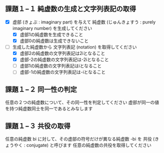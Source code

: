 ﻿## 課題１−１ 純虚数の生成と文字列表記の取得

- [x] 虚部 (きょぶ : imaginary part) を与えて 純虚数 (じゅんきょすう : purely imaginary number) を生成してください 
  - [x] 虚部1の純虚数を生成できること
  - [x] 虚部0の純虚数は生成できないこと
  
- [ ] 生成した純虚数から 文字列表記 (notation) を取得してください
  - [x] 虚部2の純虚数の文字列表記は2iとなること
  - [x] 虚部-2の純虚数の文字列表記は-2iとなること
  - [ ] 虚部1の純虚数の文字列表記はiとなること
  - [ ] 虚部-1の純虚数の文字列表記は-iとなること

## 課題１−２ 同一性の判定

任意の２つの純虚数について、その同一性を判定してください
虚部が同一の値を持つ純虚数同士を同一であるとみなします


## 課題１−３ 共役の取得

任意の純虚数 bi に対して、その虚部の符号だけが異なる純虚数 -bi を 共役 (きょうやく : conjugate) と呼びます
任意の純虚数の共役を取得してください